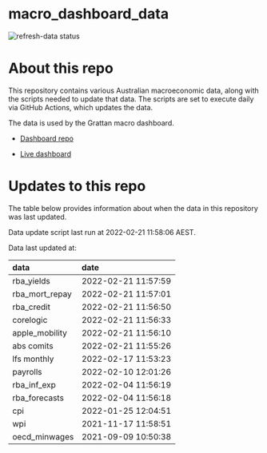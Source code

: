 
<!-- README.md is generated from README.Rmd. Please edit that file -->

# macro\_dashboard\_data

<!-- badges: start -->

![refresh-data
status](https://github.com/grattan/macro_dashboard_data/workflows/refresh-data/badge.svg)

<!-- badges: end -->

# About this repo

This repository contains various Australian macroeconomic data, along
with the scripts needed to update that data. The scripts are set to
execute daily via GitHub Actions, which updates the data.

The data is used by the Grattan macro dashboard.

  - [Dashboard repo](https://github.com/grattan/macrodashboard)

  - [Live dashboard](https://mattcowgill.shinyapps.io/macrodashboard/)

# Updates to this repo

The table below provides information about when the data in this
repository was last updated.

Data update script last run at 2022-02-21 11:58:06 AEST.

Data last updated at:

| data             | date                |
| :--------------- | :------------------ |
| rba\_yields      | 2022-02-21 11:57:59 |
| rba\_mort\_repay | 2022-02-21 11:57:01 |
| rba\_credit      | 2022-02-21 11:56:50 |
| corelogic        | 2022-02-21 11:56:33 |
| apple\_mobility  | 2022-02-21 11:56:10 |
| abs comits       | 2022-02-21 11:55:26 |
| lfs monthly      | 2022-02-17 11:53:23 |
| payrolls         | 2022-02-10 12:01:26 |
| rba\_inf\_exp    | 2022-02-04 11:56:19 |
| rba\_forecasts   | 2022-02-04 11:56:18 |
| cpi              | 2022-01-25 12:04:51 |
| wpi              | 2021-11-17 11:58:51 |
| oecd\_minwages   | 2021-09-09 10:50:38 |
